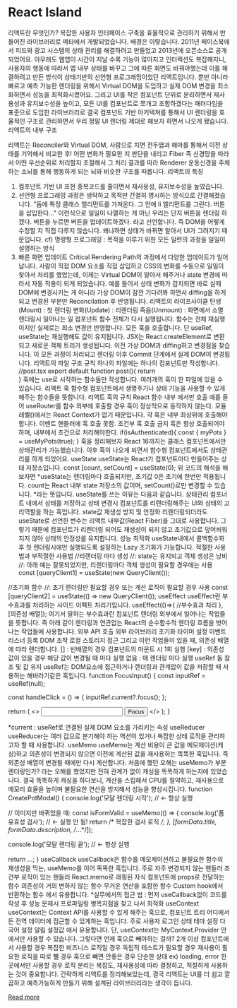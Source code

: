 # React Island

리액트란 무엇인가?
복잡한 사용자 인터페이스 구축을 효율적으로 관리하기 위해서 
만들어진 라이브러리로 메타에서 개발되었습니다.
배경은 이렇습니다. 
2011년 페이스북에서 피드와 광고 시스템의 상태 관리를 해결하려고 만들었고 
2013년에 오픈소스로 공개되었어요.
아무래도 웹앱이 시간이 지날 수록 기능이 많아지고 인터랙션도 복잡해지니, 
사용자의 행동에 따라서 앱 내부 상태를 바꾸고 그에 따른 화면도 바꿔야했는데 
이를 해결하려고 만든 방식이 상태기반의 선언형 프로그래밍이었던 리액트입니다. 
뿐만 아니라 빠르고 예측 가능한 렌더링을 위해서 
Virtual DOM을 도입하고 실제 DOM 변경을 최소화하면서 성능을 최적화시켰어요. 
그리고 UI를 작은 컴포넌트 단위로 분리하면서 재사용성과 유지보수성을 높이고,
모든 UI를 컴포넌트로 쪼개고 조합하겠다는 패러다임을 표준으로 도입한 라이브러리로
결국 컴포넌트 기반 아키텍쳐를 통해서 UI 렌더링을 효율적인 구조로 관리하면서 
우리 정말 UI 렌더링 제대로 해보자 하면서 나오게 됐습니다.
리액트의 내부 구조

리액트는 Reconciler와 Virtual DOM, 
사람으로 치면 전두엽과 해마를 통해서 이전 상태를 기억해서 비교한 후! 
어떤 변화가 필요한 지 판단을 내리고 
Fiber 즉 신경망을 따라서 어떤 우선순위로 처리할지 조절해서 그 처리 결과를 따라 
Renderer 운동신경을 주체하는 소뇌를 통해 행동하게 되는 뇌와 비슷한 구조를 따릅니다.
리액트의 특징
1. 컴포넌트 기반 UI 표현
중복코드를 줄이면서 재사용성, 유지보수성을 높였습니다.
2. 선언형 프로그래밍
과정은 생략하고 목적만 간결히 명시하는 방식으로 간결해졌습니다.
"돔에 특정 클래스 엘리먼트를 가져온다. 
그 안에 li 엘리먼트를 그린다. 버튼을 삽입한다..." 
이런식으로 일일이 나열하는 게 아닌
우리는 단지 버튼을 렌더링 하겠다. 버튼을 누르면 버튼을 업데이트하겠다. 라고 선언합니다. 
즉 DOM을 어떻게 수정할 지 직접 다루지 않습니다. 
왜냐하면 상태가 바뀌면 알아서 UI가 그려지기 때문입니다.
cf) 명령형 프로그래밍 : 목적을 이루기 위한 모든 일련의 과정을 일일이 설명하는 방식
3. 빠른 화면 업데이트
Critical Rendering Path의 과정에서 다양한 업데이트가 일어납니다.
사람이 직접 DOM 요소를 직접 삽입하고 CSS의 변화를 수동으로 일일이 찾아서 처리를 했었는데,
이제는 Virtual DOM이 알아서 해주거나 state 변경에 따라서 자동 적용이 되게 되었습니다.
예를 들어서 상태 변화가 감지되면 바로 실제 DOM에 변경시키는 게 아니라
가상 DOM이 잠깐 기다려봐 하면서 diffing을 하게 되고 변경된 부분만 Reconcilation 후 반영됩니다. 
리액트의 라이프사이클
탄생(Mount) : 첫 렌더링 
변화(Update) : 리렌더링
죽음(Unmount) : 화면에서 소멸
렌더링시 일어나는 일
컴포넌트 함수 전체가 다시 실행됩니다. 함수는 전체 재실행이지만 실제로는 최소 변경만 반영합니다.
모든 훅을 호출합니다. 단 useRef, useState는 재실행해도 값이 유지됩니다.
JSX는 React.createElement로 변환되고 새로운 객체 트리가 생성됩니다.
이전 가상 DOM과 diffing하고 변경점을 찾습니다. 
이 모든 과정이 처리되고 렌더링 이후 Commit 단계에서 실제 DOM이 변경됩니다. 
리액트의 파일 구조 규칙
하나의 파일에는 하나의 컴포넌트만 작성합니다.
//post.tsx 
export default function post(){
 return <div></div>
}
훅에는 use로 시작하는 함수들만 작성합니다. 여러개의 훅이 한 파일에 있을 수 있습니다.
리액트 훅
함수형 컴포넌트에서 생명주기나 상태 기능을 사용할 수 있게 해주는 함수들을 뜻합니다.
리액트 훅의 규칙
React 함수 내부 에서만 호출
예를 들어 useRouter를 함수 외부에 호출할 경우 훅이 정상적으로 동작하지 않는다.
모듈 레벨()에서는 React Context가 없기 때문입니다.
각 훅은 내부 최상위에 호출해야합니다.
이벤트 핸들러에 훅 호출 못함.
조건부 훅 호출 금지
훅은 항상 호출되어야하며, 내부에서 조건으로 처리해야한다.
if(isAuthenticated){
const { myPots } = useMyPots(true);
}
훅을 정리해보자
React 16까지는 클래스 컴포넌트에서만 상태관리가 가능했습니다.
이후 훅이 나오게 되면서 함수형 컴포넌트에서도 상태관리를 하게 되었어요.
useState
useState는 React가 컴포넌트마다 만들어주는 상태 저장소입니다.
const [count, setCount] = useState(0);
위 코드의 해석을 해보자면 
*useState는 렌더링마다 호출되지만, 초기값 0은 초기에 한번만 적용됩니다. 
count는 React 내부 state 저장소의 값이며, setCount()로만 변경할 수 있습니다.
*라는 뜻입니다. 
useState를 쓰는 이유는 다음과 같습니다.
상태관리
컴포너트 내에서 상태를 저장하고 상태 변경시 컴포넌트를 리렌더링해주는 UI와 상태의 고리역할을 하는 훅입니다.
state값 재생성 방지 및 안정화
리렌더링되더라도 useState로 선언한 변수는 리액트 내부값(React Fiber)을 그대로 사용합니다.
그렇기 때문에 컴포넌트가 리렌더링 되어도 재생성이 되지 않고 초기값으로 덮어씌워지지 않아 상태의 안정성를 유지합니다.
성능 최적화
useState내에서 콜백함수화 후 첫 렌더링시에만 실행되도록 설정하는 Lazy 초기화가 가능합니다.
적절한 사용법과 부적절한 사용법
//리렌더링 마다 생성 
//: state는 유지되고 객체 생성은 낭비
//: 아래 예는 잘못되었지만, 리렌더링마다 객체 생성이 필요할 경우에는 사용
const [queryClient1] = useState(new QueryClient());

//초기화 함수 
//: 초기 렌더링만 필요할 경우 또는 계산 로직이 필요할 경우 사용
const [queryClient2] = useState(() => new QueryClient());
useEffect
useEffect란 부수효과를 처리하는 사이드 이펙트 처리기입니다. 
useEffect(()=>{
    //부수효과 처리
}, [의존성 배열]);
여기서 말하는 부수효과란 컴포넌트 렌더링 외부에서 일어나는 작업들을 뜻합니다. 
즉 아래 같이 렌더링과 연관없는 React의 순수함수적 렌더링 흐름을 벗어나는 작업들에 사용합니다.
외부 API 호출
외부 라이브러리 초기화
타이머 설정
이벤트 리스너 등록
DOM 조작
로컬 스토리지 접근
그리고 이런 작업들이 있을 때, 의존성 배열에 따라 렌더합니다.
[] : 빈배열의 경우 컴포넌트의 마운트 시 1회 실행
[key] : 의존성 값이 있을 경우 해당 값이 변경될 때 마다 실행
없음 : 매 렌더링 마다 실행
useRef 돔 참조 및 값 유지
useRef는 DOM요소에 접근하거나 렌더링과 관계없이 값을 저장할 때 사용하는 해바라기같은 훅입니다.
function FocusInput() {
  const inputRef = useRef<HTMLInputElement>(null);

  const handleClick = () => {
    inputRef.current?.focus();
  };

  return (
    <>
      <input ref={inputRef} />
      <button onClick={handleClick}>Focus</button>
    </>
  );
}

*current : useRef로 연결된 실제 DOM 요소를 가리키는 속성
useReducer
useReducer는 여러 값으로 분기해야 하는 액션이 있거나 복잡한 상태 로직을 관리하고자 할 때 사용합니다.
useMemo
useMemo는 계산 비용이 큰 값을 메모제이션(캐싱)하고 의존성이 변경되지 않으면 이전에 계산된 값을 재사용하는 똑똑한 훅입니다.
즉 의존성 배열이 변경될 때에만 다시 계산합니다.
처음에 했던 오해는 useMemo가 부분 렌더링인가? 라는 오해를 했었지만 전혀 관계가 없이 캐싱을 똑똑하게 하는지에 있었습니다.
결국 똑똑하게 캐싱을 하다보니, 계산을 스킵해서 CPU를 절약하고, 재사용으로 메모리 효율을 높이며 불필요한 연산을 방지해서 성능을 향상시킵니다.
function CreatePotModal() {
  console.log('모달 렌더링 시작'); // ← 항상 실행

  // 이미지만 바뀌었을 때:
  const isFormValid = useMemo(() => {
    console.log('폼 유효성 검사'); // ← 실행 안 됨!
    return /* 복잡한 검사 로직 */;
  }, [formData.title, formData.description, /*...*/]);

  console.log('모달 렌더링 끝'); // ← 항상 실행

  return <Modal>...</Modal>;
}
useCallback
useCallback은 함수를 메모제이션하고 불필요한 함수의 재생성을 막는, useMemo를 이어 똑똑한 훅입니다.
주로 
자주 변경되지 않는 핸들러
조건부 로직이 있는 핸들러
React.memo로 래핑된 자식 컴포넌트에 props로 전달하는 함수
의존성이 거의 변하지 않는 함수
무거운 연산을 포함한 함수
Custom hook에서 반환하는 함수
에서 유용합니다.
*실무에서의 접근 법 : 먼저 useCallback없이 코드를 작성 후 성능 문제시 프로파일링 병목지점을 찾고 나서 최적화
useContext
useContext는 Context API를 사용할 수 있게 해주는 훅으로, 컴포넌트 트리 어디에서든 전역 데이터에 접근할 수 있게하는 훅입니다.
주로 
사용자 로그인 상태
테마 설정
다국어 설정
알림
설정값
에서 유용합니다.
단, useContext는 MyContext.Provider 안에서만 사용할 수 있습니다.
그렇다면 언제 훅으로 빼야하는 걸까?
2개 이상 컴포넌트에서 사용할 경우
복잡한 비즈니스 로직일 경우
독립적 테스트가 필요할 경우
재사용이 필요한 로직을 따로 뺄 경우
훅으로 빼면 안좋은 경우
단순한 상태 ex) loading, error
한 곳에서만 사용할 경우
로직 분리는 복잡도, 재사용성에 따라 결정하고, 적절하게 사용하는 것이 중요합니다.
간략하게 리액트를 정리해보았는데,
결국 리액트는 UI를 더 쉽고 깔끔하고 예측가능하게 만들기 위해 설계된 라이브러리라는 생각이 듭니다.

[Read more](https://velog.io/@deepsea/ReactIsland)